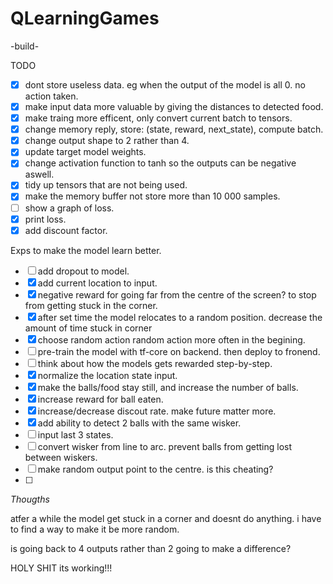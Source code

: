 # QLearningGames

-build-

TODO 
 - [x] dont store useless data. eg when the output of the model is all 0. no action taken.
 - [x] make input data more valuable by giving the distances to detected food.
 - [x] make traing more efficent, only convert current batch to tensors.
 - [x] change memory reply, store: (state, reward, next_state), compute batch.
 - [x] change output shape to 2 rather than 4.
 - [x] update target model weights.
 - [x] change activation function to tanh so the outputs can be negative aswell.
 - [x] tidy up tensors that are not being used.
 - [x] make the memory buffer not store more than 10 000 samples.
 - [ ] show a graph of loss.
 - [x] print loss.
 - [x] add discount factor.
 
 Exps to make the model learn better.
 - [ ] add dropout to model.
 - [x] add current location to input.
 - [x] negative reward for going far from the centre of the screen? to stop from getting stuck in the corner.
 - [x] after set time the model relocates to a random position. decrease the amount of time stuck in corner
 - [x] choose random action random action more often in the begining.
 - [ ] pre-train the model with tf-core on backend. then deploy to fronend.
 - [ ] think about how the models gets rewarded step-by-step.
 - [x] normalize the location state input.
 - [x] make the balls/food stay still, and increase the number of balls.
 - [x] increase reward for ball eaten.
 - [x] increase/decrease discout rate. make future matter more.
 - [x] add ability to detect 2 balls with the same wisker.
 - [ ] input last 3 states.
 - [ ] convert wisker from line to arc. prevent balls from getting lost between wiskers.
 - [ ] make random output point to the centre. is this cheating?
 - [ ] 




*Thougths*

atfer a while the model get stuck in a corner and doesnt do anything. i have to find a way to make it be more random.

is going back to 4 outputs rather than 2 going to make a difference?

HOLY SHIT its working!!!
